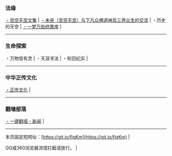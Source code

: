 ### 法缘

[・空空无空文集](https://github.com/lanna2019/lanna2019.github.io/issues/65#issue-454113136) |
[・未央（空空无空）与下凡众佛道神及三界众生的交流](https://github.com/lanna2019/lanna2019.github.io/issues/64#issue-454107840) |
・历史的天空 |
[・一梦万劫终靠岸](https://github.com/lanna2019/lanna2019.github.io/issues/91#issue-454726509) |

-----------------------------------------------------------
### 生命探索

・万物皆有灵 |
・天涯寻法 |
・轮回纪实 |

-----------------------------------------------------------
### 中华正传文化

[・正传文化](https://github.com/dfh1/djy/blob/master/gb/news2007.md?fldfh#11) |

-----------------------------------------------------------
### 翻墙部落

[・一键翻墙・新闻](https://github.com/dfh1/fq) |

-----------------------------------------------------------

本页固定短网址：[https://git.io/fjgKm](https://git.io/fjgKm) |

QQ或360浏览器流氓拦截请放行。&nbsp;|&nbsp; 
